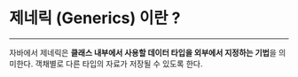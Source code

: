 # 제네릭 (Generics) 이란 ? 

---
자바에서 제네릭은 **클래스 내부에서 사용할 데이터 타입을 외부에서 지정하는 기법**을 의미한다. 
객채별로 다른 타입의 자료가 저장될 수 있도록 한다. 
